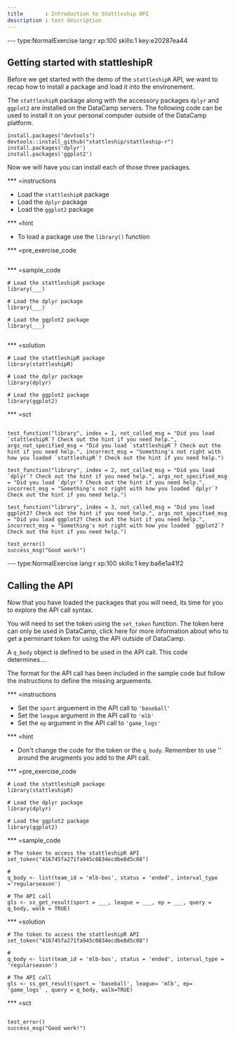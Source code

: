 ```yaml
---
title       : Introduction to Stattleship API
description : test description
---
```


--- type:NormalExercise lang:r xp:100 skills:1 key:e20287ea44
## Getting started with stattleshipR

Before we get started with the demo of the `stattleshipR` API, we want to recap how to install a package and load it into the environement. 

The `stattleshipR` package along with the accessory packages `dplyr` and `ggplot2` are installed on the DataCamp servers. The following code can be used to install it on your personal computer outside of the DataCamp platform.  

```
install.packages("devtools")  
devtools::install_github("stattleship/stattleship-r")
install.packages('dplyr')
install.packages('ggplot2')
```

Now we will have you can install each of those three packages.

*** =instructions
- Load the `stattleshipR` package
- Load the `dplyr` package
- Load the `ggplot2` package

*** =hint
- To load a package use the `library()` function

*** =pre_exercise_code
```{r}

```

*** =sample_code
```{r}
# Load the stattleshipR package
library(___)  

# Load the dplyr package
library(___)

# Load the ggplot2 package
library(___)


```

*** =solution
```{r}
# Load the stattleshipR package
library(stattleshipR)  

# Load the dplyr package
library(dplyr)

# Load the ggplot2 package
library(ggplot2)

```

*** =sct
```{r}

test_function("library", index = 1, not_called_msg = "Did you load `stattleshipR`? Check out the hint if you need help.", args_not_specified_msg = "Did you load `stattleshipR`? Check out the hint if you need help.", incorrect_msg = "Something's not right with how you loaded `stattleshipR`? Check out the hint if you need help.")

test_function("library", index = 2, not_called_msg = "Did you load `dplyr`? Check out the hint if you need help.", args_not_specified_msg = "Did you load `dplyr`? Check out the hint if you need help.", incorrect_msg = "Something's not right with how you loaded `dplyr`? Check out the hint if you need help.")

test_function("library", index = 3, not_called_msg = "Did you load ggplot2? Check out the hint if you need help.", args_not_specified_msg = "Did you load ggplot2? Check out the hint if you need help.", incorrect_msg = "Something's not right with how you loaded `ggplot2`? Check out the hint if you need help.")

test_error()
success_msg("Good work!")
```

--- type:NormalExercise lang:r xp:100 skills:1  key:ba6e1a41f2
## Calling the API

Now that you have loaded the packages that you will need, its time for you to explore the API call syntax. 

You will need to set the token using the `set_token` function. The token here can only be used in DataCamp, click here for more information about who to get a perminant token for using the API outside of DataCamp. 

A `q_body` object is defined to be used in the API call. This code determines....

The format for the API call has been included in the sample code but follow the instructions to define the missing arguements. 

*** =instructions
- Set the `sport` arguement in the API call to `'baseball'`  
- Set the `league` argument in the API call to `'mlb'` 
- Set the `ep` argument in the API call to `'game_logs'`

*** =hint
- Don't change the code for the token or the `q_body`. Remember to use '' around the arugments you add to the API call.  

*** =pre_exercise_code
```{r}
# Load the stattleshipR package
library(stattleshipR)  

# Load the dplyr package
library(dplyr)

# Load the ggplot2 package
library(ggplot2)

```

*** =sample_code
```{r}
# The token to access the stattleshipR API
set_token("416745fa271fa945c0834ecdbe8d5c08")

# 
q_body <- list(team_id = 'mlb-bos', status = 'ended', interval_type ='regularseason')

# The API call 
gls <- ss_get_result(sport = ___, league = ___, ep = ___, query = q_body, walk = TRUE)  

```

*** =solution
```{r}
# The token to access the stattleshipR API
set_token("416745fa271fa945c0834ecdbe8d5c08")

# 
q_body <- list(team_id = 'mlb-bos', status = 'ended', interval_type = 'regularseason')

# The API call 
gls <- ss_get_result(sport = 'baseball', league= 'mlb', ep= 'game_logs' , query = q_body, walk=TRUE)  

```

*** =sct
```{r}

test_error()
success_msg("Good work!")
```


